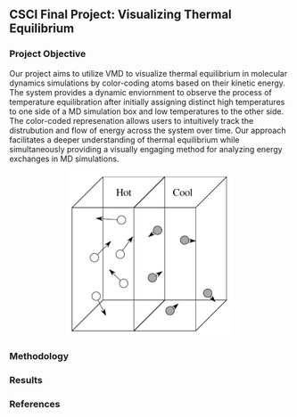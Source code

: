 ## CSCI Final Project: Visualizing Thermal Equilibrium

### Project Objective
Our project aims to utilize VMD to visualize thermal equilibrium in molecular dynamics simulations by color-coding atoms based on their kinetic energy. The system provides a dynamic enviornment to observe the process of temperature equilibration after initially assigning distinct high temperatures to one side of a MD simulation box and low temperatures to the other side. The color-coded represenation allows users to intuitively track the distrubution and flow of energy across the system over time. Our approach facilitates a deeper understanding of thermal equilibrium while simultaneously providing a visually engaging method for analyzing energy exchanges in MD simulations.

<div align="center">
  <img src="images/equilibrium.png" alt="Example Image" width="300">
</div>

### Methodology


### Results

### References
